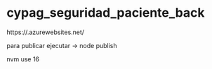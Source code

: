 # cypag_seguridad_paciente_back

https://.azurewebsites.net/

para publicar ejecutar
-> node publish

nvm use 16
